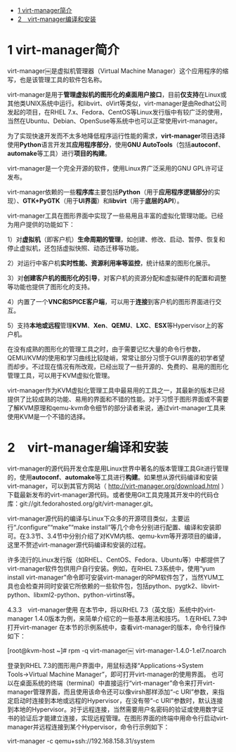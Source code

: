 
<!-- @import "[TOC]" {cmd="toc" depthFrom=1 depthTo=6 orderedList=false} -->

<!-- code_chunk_output -->

* [1 virt\-manager简介](#1-virt-manager简介)
* [2　virt\-manager编译和安装](#2-virt-manager编译和安装)

<!-- /code_chunk_output -->

# 1 virt\-manager简介

virt\-manager￼是虚拟机管理器（Virtual Machine Manager）这个应用程序的缩写，也是该管理工具的软件包名称。

virt\-manager是用于**管理虚拟机的图形化的桌面用户接口**，目前**仅支持**在Linux或其他类UNIX系统中运行。和libvirt、oVirt等类似，virt\-manager是由Redhat公司发起的项目，在RHEL 7.x、Fedora、CentOS等Linux发行版中有较广泛的使用，当然在Ubuntu、Debian、OpenSuse等系统中也可以正常使用virt\-manager。

为了实现快速开发而不太多地降低程序运行性能的需求，**virt\-manager**项目选择使用**Python**语言开发其**应用程序部分**，使用**GNU AutoTools**（包括**autoconf**、**automake**等工具）进行**项目的构建**。

virt\-manager是一个完全开源的软件，使用Linux界广泛采用的GNU GPL许可证发布。

virt\-manager依赖的一些**程序库**主要包括**Python**（用于**应用程序逻辑部分**的实现）、**GTK\+PyGTK**（用于**UI界面**）和**libvirt**（用于**底层的API**）。

virt\-manager工具在图形界面中实现了一些易用且丰富的虚拟化管理功能。已经为用户提供的功能如下：

1）对**虚拟机**（即客户机）**生命周期的管理**，如创建、修改、启动、暂停、恢复和停止虚拟机，还包括虚拟快照、动态迁移等功能。

2）对运行中客户机**实时性能、资源利用率等监控**，统计结果的图形化展示。

3）对**创建客户机的图形化的引导**，对客户机的资源分配和虚拟硬件的配置和调整等功能也提供了图形化的支持。

4）内置了一个**VNC和SPICE客户端**，可以用于**连接**到客户机的图形界面进行交互。

5）支持**本地或远程**管理**KVM**、**Xen**、**QEMU**、**LXC**、**ESX**等Hypervisor上的客户机。

在没有成熟的图形化的管理工具之时，由于需要记忆大量的命令行参数，QEMU/KVM的使用和学习曲线比较陡峭，常常让部分习惯于GUI界面的初学者望而却步。不过现在情况有所改观，已经出现了一些开源的、免费的、易用的图形化管理工具，可以用于KVM虚拟化管理。

virt\-manager作为KVM虚拟化管理工具中最易用的工具之一，其最新的版本已经提供了比较成熟的功能、易用的界面和不错的性能。对于习惯于图形界面或不需要了解KVM原理和qemu\-kvm命令细节的部分读者来说，通过virt\-manager工具来使用KVM是一个不错的选择。

# 2　virt\-manager编译和安装

virt-manager的源代码开发仓库是用Linux世界中著名的版本管理工具Git进行管理的，使用**autoconf**、**automake**等工具进行**构建**。如果想从源代码编译和安装virt-manager，可以到其官方网站（ http://virt-manager.org/download.html ）下载最新发布的virt-manager源代码。或者使用Git工具克隆其开发中的代码仓库：git://git.fedorahosted.org/git/virt-manager.git。

virt-manager源代码的编译与Linux下众多的开源项目类似，主要运行“./configure”“make”“make install”等几个命令分别进行配置、编译和安装即可。在3.3节、3.4节中分别介绍了对KVM内核、qemu-kvm等开源项目的编译，这里不赘述virt-manager源代码编译和安装的过程。

许多流行的Linux发行版（如RHEL、CentOS、Fedora、Ubuntu等）中都提供了virt-manager软件包供用户自行安装。例如，在RHEL 7.3系统中，使用“yum install virt-manager”命令即可安装virt-manager的RPM软件包了，当然YUM工具也会检查并同时安装它所依赖的一些软件包，包括python、pygtk2、libvirt\-python、libxml2\-python、python\-virtinst等。

4.3.3　virt-manager使用
在本节中，将以RHEL 7.3（英文版）系统中的virt-manager 1.4.0版本为例，来简单介绍它的一些基本用法和技巧。
1.在RHEL 7.3中打开virt-manager
在本节的示例系统中，查看virt-manager的版本，命令行操作如下：

[root@kvm-host ~]# rpm -q virt-manager￼ virt-manager-1.4.0-1.el7.noarch

登录到RHEL 7.3的图形用户界面中，用鼠标选择“Applications→System Tools→Virtual Machine Manager”，即可打开virt-manager的使用界面。
也可以在桌面系统的终端（terminal）中直接运行“virt-manager”命令来打开virt-manager管理界面，而且使用该命令还可以像virsh那样添加“-c URI”参数，来指定启动时连接到本地或远程的Hypervisor，在没有带“-c URI”参数时，默认连接到本地的Hypervisor。对于远程连接，当然需要用户名密码的验证或使用数字证书的验证后才能建立连接，实现远程管理。在图形界面的终端中用命令行启动virt-manager并远程连接到某个Hypervisor，命令行示例如下：

virt-manager -c qemu+ssh://192.168.158.31/system

